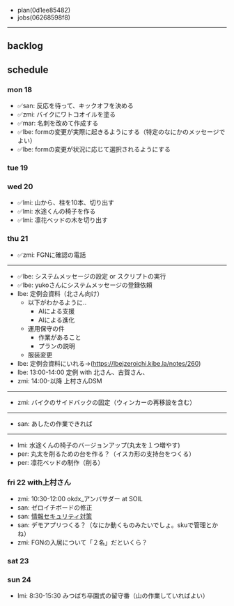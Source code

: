 
- plan(0d1ee85482)
- jobs(06268598f8)
---

## backlog

## schedule
### mon 18
- ✅san: 反応を待って、キックオフを決める
- ✅zmi: バイクにワトコオイルを塗る
- ✅mar: 名刺を改めて作成する
- ✅lbe: formの変更が実際に起きるようにする（特定のなにかのメッセージでよい）
- ✅lbe: formの変更が状況に応じて選択されるようにする
### tue 19
### wed 20
- ✅lmi: 山から、柱を10本、切り出す
- ✅lmi: 水途くんの椅子を作る
- ✅lmi: 凛花ベッドの木を切り出す
### thu 21
- ✅zmi: FGNに確認の電話
---
- ✅lbe: システムメッセージの設定 or スクリプトの実行
- ✅lbe: yukoさんにシステムメッセージの登録依頼
- lbe: 定例会資料（北さん向け）
  - 以下がわかるように..
    - AIによる支援
    - AIによる進化
  - 運用保守の件
    - 作業があること
    - プランの説明
  - 服装変更
- lbe: 定例会資料にいれる→(https://lbejzeroichi.kibe.la/notes/260)
- lbe: 13:00-14:00 定例 with 北さん、古賀さん、
- zmi: 14:00-以降 上村さんDSM
---
- zmi: バイクのサイドバックの固定（ウィンカーの再移設を含む）
---
- san: あしたの作業できれば
---
- lmi: 水途くんの椅子のバージョンアップ(丸太を１つ増やす)
- per: 丸太を削るための台を作る？（イスカ形の支持台をつくる）
- per: 凛花ベッドの制作（削る）
### fri 22 with上村さん
- zmi: 10:30-12:00 okdx_アンバサダー at SOIL
- san: ゼロイチボードの修正
- san: [情報セキュリティ対策](https://docs.google.com/spreadsheets/d/1MZVr2CYIBGBEDovEV0Q2ut4TvwygrSulvL3QbYYsZJ4/edit#gid=0)
- san: デモアプリつくる？（なにか動くものみたいでしょ。skuで管理とかね）
- zmi: FGNの入居について「２名」だといくら？
### sat 23
### sun 24
- lmi: 8:30-15:30 みつばち卒園式の留守番（山の作業していればよい）




